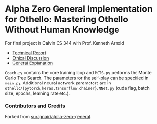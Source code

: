# Alpha Zero General Implementation for Othello: Mastering Othello Without Human Knowledge

For final project in Calvin CS 344 with Prof. Kenneth Arnold

* [Technical Report](https://github.com/andrewfeikema/alpha-zero-general/blob/master/Technical_Report_Mastering_Othello_Without_Human_Knowledge.ipynb)
* [Ethical Discussion](https://github.com/andrewfeikema/alpha-zero-general/blob/master/Ethical%20Discussion.md)
* [General Explanation](https://github.com/andrewfeikema/alpha-zero-general/blob/master/General%20Explanation.md)

```Coach.py``` contains the core training loop and ```MCTS.py``` performs the Monte Carlo Tree Search. The parameters for the self-play can be specified in ```main.py```. Additional neural network parameters are in ```othello/{pytorch,keras,tensorflow,chainer}/NNet.py``` (cuda flag, batch size, epochs, learning rate etc.). 

### Contributors and Credits

Forked from [suragnair/alpha-zero-general](https://github.com/suragnair/alpha-zero-general).
